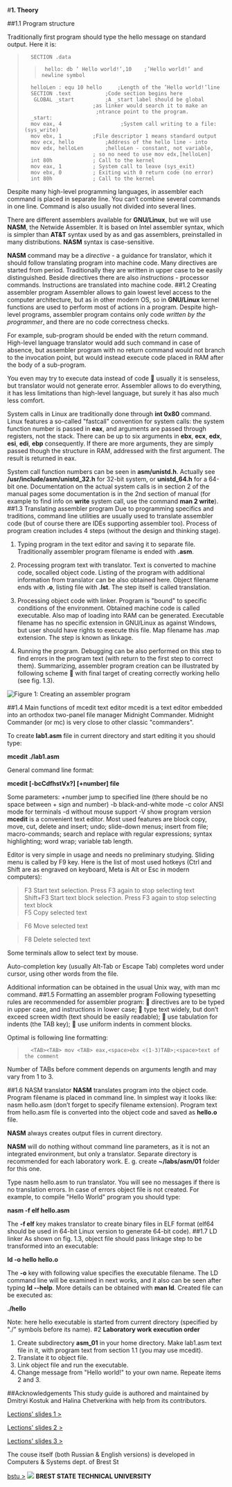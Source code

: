 
#**1. Theory** 

##1.1 Program structure  

Traditionally first program should type the hello message on standard output. Here it is: 

>		SECTION .data
>>		hello: db ’ Hello world!’,10 	;’Hello world!’ and newline symbol
>		helloLen : equ 10 hello 	;Length of the ’Hello world!’line
>		SECTION .text 			;Code section begins here 
>		 GLOBAL _start			;A _start label should be global
>					        ;as linker would search it to make an
>					         ;ntrance point to the program.
>		_start:
>		mov eax, 4 	                 ;System call writing to a file: (sys_write)  
>		mov ebx, 1			;File descriptor 1 means standard output  
>		mov ecx, hello			;Address of the hello line - into   
>		mov edx, helloLen 		;helloLen - constant, not variable,  
>				       		; so no need to use mov edx,[helloLen]
>		int 80h 			; Call to the kernel
>		mov eax, 1 			; System call to leave (sys_exit)
>		mov ebx, 0 			; Exiting with 0 return code (no error)
>		int 80h 			; Call to the kernel  

Despite many high-level programming languages, in assembler each command is placed
in separate line. You can’t combine several commands in one line. Command is also usually
not divided into several lines.

There are different assemblers available for **GNU/Linux**, but we will use **NASM**, the
Netwide Assembler. It is based on Intel assembler syntax, which is simpler than **AT&T**
syntax used by as and gas assemblers, preinstalled in many distributions.
**NASM** syntax is case-sensitive.  

**NASM** command may be a *directive* - a guidance for translator, which it should follow
translating program into machine code. Many directives are started from period. Traditionally
they are written in upper case to be easily distinguished. Beside directives there
are also *instructions* - processor commands. Instructions are translated into machine
code.
##1.2 Creating assembler program
Assembler allows to gain lowest level access to the computer architecture, but as in other
modern OS, so in **GNU/Linux** kernel functions are used to perform most of actions in a
program. Despite high-level programs, assembler program contains only code *written by
the programmer*, and there are no code correctness checks.

For example, sub-program should be ended with the return command. High-level
language translator would add such command in case of absence, but assembler program
with no return command would not branch to the invocation point, but would instead
execute code placed in RAM after the body of a sub-program.  

You even may try to execute data instead of code  usually it is senseless, but translator
would not generate error. Assembler allows to do everything, it has less limitations
than high-level language, but surely it has also much less comfort.

System calls in Linux are traditionally done through **int 0x80** command. Linux features
a so-called "fastcall" convention for system calls: the system function number is
passed in **eax**, and arguments are passed through registers, not the stack. There can be
up to six arguments in **ebx**, **ecx**, **edx**, **esi**, **edi**, **ebp** consequently. If there are more arguments,
they are simply passed though the structure in RAM, addressed with the first
argument. The result is returned in eax.  

System call function numbers can be seen in **asm/unistd.h**.
Actually see **/usr/include/asm/unistd_32.h** for 32-bit system, or **unistd_64.h** for a
64-bit one. Documentation on the actual system calls is in section 2 of the manual pages
some documentation is in the 2nd section of manual (for example to find info on **write**
system call, use the command **man 2 write**).
##1.3 Translating assembler program
Due to programming specifics and traditions, command line utilities are usually used to
translate assembler code (but of course there are IDEs supporting assembler too). Process
of program creation includes 4 steps (without the design and thinking stage).  

1. Typing program in the text editor and saving it to separate file. Traditionally assembler
program filename is ended with **.asm**.  

2. Processing program text with translator. Text is converted to machine code, socalled
object code. Listing of the program with additional information from translator
can be also obtained here. Object filename ends with **.o**, listing file with **.lst**.
The step itself is called translation.  

3. Processing object code with linker. Program is "bound" to specific conditions of
the environment. Obtained machine code is called executable. Also map of loading
into RAM can be generated. Executable filename has no specific extension in GNU/Linux as against Windows, but user should have rights to execute this file.
Map filename has .map extension. The step is known as linkage.  

4. Running the program. Debugging can be also performed on this step to find errors
in the program text (with return to the first step to correct them).
Summarizing, assembler program creation can be illustrated by following scheme 
with final target of creating correctly working hello (see fig. 1.3).    

![Figure 1: Creating an assembler program](Page1.jpg)    

##1.4 Main functions of mcedit text editor
mcedit is a text editor embedded into an orthodox two-panel file manager Midnight
Commander. Midnight Commander (or mc) is very close to other classic "commanders".

To create **lab1.asm** file in current directory and start editing it you should type:

**mcedit ./lab1.asm**

General command line format:

**mcedit [-bcCdfhstVx?] [+number] file**

Some parameters:
+number jump to specified line (there should be no space between + sign
and number)
-b black-and-white mode
-c color ANSI mode for terminals
-d without mouse support
-V show program version
**mcedit** is a convenient text editor. Most used features are block copy, move, cut, delete
and insert; undo; slide-down menus; insert from file; macro-commands; search and replace
with regular expressions; syntax highlighting; word wrap; variable tab length.

Editor is very simple in usage and needs no preliminary studying. Sliding menu is
called by F9 key. Here is the list of most used hotkeys (Ctrl and Shift are as engraved on
keyboard, Meta is Alt or Esc in modern computers):

>F3            Start text selection. Press F3 again to stop selecting text  
>Shift+F3      Start text block selection. Press F3 again to stop selecting text block  
>F5 	       Copy selected text

>F6			Move selected text

>F8 		Delete selected text  


Some terminals allow to select text by mouse.

Auto-completion key (usually Alt-Tab or Escape Tab) completes word under cursor,
using other words from the file.

Additional information can be obtained in the usual Unix way, with man mc command.
##1.5 Formatting an assembler program
Following typesetting rules are recommended for assembler program:
 directives are to be typed in upper case, and instructions in lower case;
 type text widely, but don’t exceed screen width (text should be easily readable);
 use tabulation for indents (the TAB key);
 use uniform indents in comment blocks.

Optimal is following line formatting:

>		<TAB><TAB> mov <TAB> eax,<space>ebx <(1-3)TAB>;<space>text of the comment
Number of TABs before comment depends on arguments length and may vary from
1 to 3.  

##1.6 NASM translator
**NASM** translates program into the object code. Program filename is placed in command
line. In simplest way it looks like: nasm hello.asm (don’t forget to specify filename
extension). Program text from hello.asm file is converted into the object code and saved
as **hello.o** file.

**NASM** always creates output files in current directory.

**NASM** will do nothing without command line parameters, as it is not an integrated
environment, but only a translator.
Separate directory is recommended for each laboratory work. E. g. create **~/labs/asm/01**
folder for this one.

Type nasm hello.asm to run translator. You will see no messages if there is no
translation errors. In case of errors object file is not created.
For example, to compile "Hello World" program you should type:

**nasm -f elf hello.asm**

The **-f elf** key makes translator to create binary files in ELF format (elf64 should
be used in 64-bit Linux version to generate 64-bit code).
##1.7 LD linker
As shown on fig. 1.3, object file should pass linkage step to be transformed into an
executable:

**ld -o hello hello.o**

The **-o** key with following value specifies the executable filename.
The LD command line will be examined in next works, and it also can be seen after
typing **ld --help**. More details can be obtained with **man ld**. Created file can be executed
as:

**./hello**

Note: here hello executable is started from current directory (specified by "./" symbols
before its name).
#2 **Laboratory work execution order**

1. Create subdirectory **asm_01** in your home directory. Make lab1.asm text file in it,
with program text from section 1.1 (you may use mcedit).
2. Translate it to object file.
3. Link object file and run the executable.
4. Change message from "Hello world!" to your own name. Repeate items 2 and 3.

##Acknowledgements
This study guide is authored and maintained by Dmitryi Kostuk and Halina Chetverkina with help from its contributors.

[Lections' slides 1 >](https://docs.google.com/file/d/0B2vjAZQkGvb5b2FrNU9JSlhRZzZyOUFuaFd6NkJaQQ/edit)

[Lections' slides 2 >](https://docs.google.com/file/d/0B2vjAZQkGvb5YTI3NzM1MmYtNzA2Yi00ZTMyLThiYjEtMjBkMjhlMjg1NjZl/edit)

[Lections' slides 3 >](https://docs.google.com/file/d/0B2vjAZQkGvb5d3NGRTlwZEpTUU9tdkpnTThYeG1GUQ/edit)

The couse itself (both Russian & English versions) is developed in Computers & Systems dept. of Brest St

[bstu >](http://en.bstu.by/index.php/en/university/faculties/electronic-information-systems/computer-and-computer-systems)
![](http://en.bstu.by/images/logo.png)
**BREST STATE TECHNICAL UNIVERSITY**
